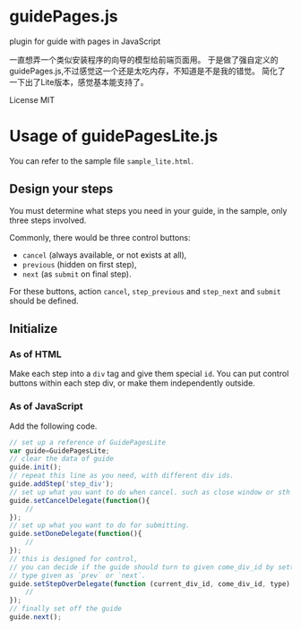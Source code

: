 # guidePages.js
plugin for guide with pages in JavaScript

一直想弄一个类似安装程序的向导的模型给前端页面用。
于是做了强自定义的guidePages.js,不过感觉这一个还是太吃内存，不知道是不是我的错觉。
简化了一下出了Lite版本，感觉基本能支持了。

License MIT

# Usage of guidePagesLite.js

You can refer to the sample file `sample_lite.html`.

## Design your steps

You must determine what steps you need in your guide, in the sample, only three steps involved.

Commonly, there would be three control buttons:
 
* `cancel` (always available, or not exists at all),
* `previous` (hidden on first step), 
* `next` (as `submit` on final step).

For these buttons, action `cancel`, `step_previous` and `step_next` and `submit` should be defined. 

## Initialize

### As of HTML

Make each step into a `div` tag and give them special `id`.
You can put control buttons within each step div, or make them independently outside.

### As of JavaScript

Add the following code.

```js
// set up a reference of GuidePagesLite
var guide=GuidePagesLite;
// clear the data of guide
guide.init();
// repeat this line as you need, with different div ids.
guide.addStep('step_div');
// set up what you want to do when cancel. such as close window or sth else.
guide.setCancelDelegate(function(){
    //
});
// set up what you want to do for submitting.
guide.setDoneDelegate(function(){
    //
});
// this is designed for control, 
// you can decide if the guide should turn to given come_div_id by setting return boolean,
// type given as `prev` or `next`.
guide.setStepOverDelegate(function (current_div_id, come_div_id, type) {
    //
});
// finally set off the guide
guide.next();
```